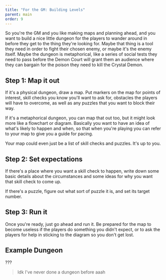 ```yaml
---
title: "For the GM: Building Levels"
parent: main
order: 9
---
```


So you're the GM and you like making maps and planning ahead, and you want to build a nice little dungeon for the players to wander around in before they get to the thing they're looking for. Maybe that thing is a tool they need in order to fight their chosen enemy, or maybe it's the enemy itself. Maybe the dungeon is metaphorical, like a series of social tests they need to pass before the Demon Court will grant them an audience where they can bargain for the poison they need to kill the Crystal Demon.

## Step 1: Map it out
If it's a physical dungeon, draw a map. Put markers on the map for points of interest, skill checks you know you'll want to ask for, obstacles the players will have to overcome, as well as any puzzles that you want to block their way.

If it's a metaphorical dungeon, you can map that out too, but it might look more like a flowchart or diagram. Basically you want to have an idea of what's likely to happen and when, so that when you're playing you can refer to your map to give you a guide for pacing.

Your map could even just be a list of skill checks and puzzles. It's up to you.

## Step 2: Set expectations
If there's a place where you want a skill check to happen, write down some basic details about the circumstances and some ideas for why you want that skill check to come up.

If there's a puzzle, figure out what sort of puzzle it is, and set its target number.

## Step 3: Run it
Once you're ready, just go ahead and run it. Be prepared for the map to become useless if the players do something you didn't expect, or to ask the players for help in sticking to the diagram so you don't get lost.

## Example Dungeon
???

> Idk I've never done a dungeon before aaah